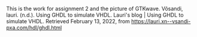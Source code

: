 This is the work for assignment 2 and the picture of GTKwave.
Võsandi, lauri. (n.d.). Using GHDL to simulate VHDL. Lauri's blog | Using GHDL to simulate VHDL. 
Retrieved February 13, 2022, from https://lauri.xn--vsandi-pxa.com/hdl/ghdl.html 
